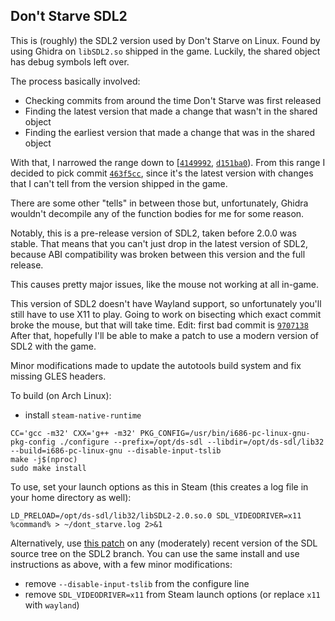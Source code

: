 Don't Starve SDL2
---

This is (roughly) the SDL2 version used by Don't Starve on Linux.
Found by using Ghidra on `libSDL2.so` shipped in the game.
Luckily, the shared object has debug symbols left over.

The process basically involved:
 - Checking commits from around the time Don't Starve was first released
 - Finding the latest version that made a change that wasn't in the shared object
 - Finding the earliest version that made a change that was in the shared object

With that, I narrowed the range down to \[[`4149992`](https://github.com/libsdl-org/SDL-historical-archive/commit/4149992ac26e739dd843f78a5a7bbe2dc5bcca71), [`d151ba0`](https://github.com/libsdl-org/SDL-historical-archive/commit/d151ba09266de92d2a4f631c86441d637f853e9e)).
From this range I decided to pick commit [`463f5cc`](https://github.com/libsdl-org/SDL-historical-archive/commit/463f5cc58c31df0e0ff3f31e82d9fbb34d1a4064), since it's the latest version with
changes that I can't tell from the version shipped in the game.

There are some other "tells" in between those but, unfortunately, Ghidra wouldn't
decompile any of the function bodies for me for some reason.

Notably, this is a pre-release version of SDL2, taken before 2.0.0 was stable.
That means that you can't just drop in the latest version of SDL2, because ABI
compatibility was broken between this version and the full release.

This causes pretty major issues, like the mouse not working at all in-game.

This version of SDL2 doesn't have Wayland support, so unfortunately you'll still
have to use X11 to play. Going to work on bisecting which exact commit broke the
mouse, but that will take time. Edit: first bad commit is [`9707138`](https://github.com/libsdl-org/SDL-historical-archive/commit/9707138ff7ba19217d00fb03d7e9c1d9ac77dcf0)
After that, hopefully I'll be able to make a patch to use a modern version of SDL2
with the game.

Minor modifications made to update the autotools build system and fix missing GLES
headers.

To build (on Arch Linux):

- install `steam-native-runtime`

```
CC='gcc -m32' CXX='g++ -m32' PKG_CONFIG=/usr/bin/i686-pc-linux-gnu-pkg-config ./configure --prefix=/opt/ds-sdl --libdir=/opt/ds-sdl/lib32 --build=i686-pc-linux-gnu --disable-input-tslib
make -j$(nproc)
sudo make install
```

To use, set your launch options as this in Steam (this creates a log file in your home directory as well):

```
LD_PRELOAD=/opt/ds-sdl/lib32/libSDL2-2.0.so.0 SDL_VIDEODRIVER=x11 %command% > ~/dont_starve.log 2>&1
```

Alternatively, use [this patch](0001-Binary-compatibility-for-pre-2.0.0-versions-of-SDL2.patch) on any (moderately)
recent version of the SDL source tree on the SDL2 branch. You can use the same install and use instructions as above,
with a few minor modifications:

- remove `--disable-input-tslib` from the configure line
- remove `SDL_VIDEODRIVER=x11` from Steam launch options (or replace `x11` with `wayland`)
